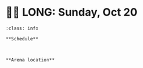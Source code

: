 # 🚴‍♀️ LONG: Sunday, Oct 20

```{admonition} Main points
:class: info

**Schedule**



**Arena location**




```
